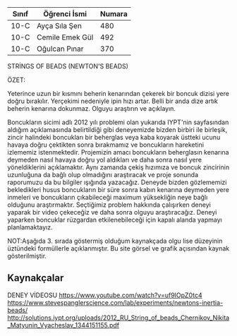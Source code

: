 

 
Sınıf  | Öğrenci İsmi     | Numara
-------|-----------------|--------
10-C   | Ayça Sıla Şen   | 480
10-C   | Cemile Emek Gül | 492
10-C   | Oğulcan Pınar   | 370

STRİNGS OF BEADS (NEWTON'S BEADS)

ÖZET:

Yeterince uzun bir kısmını beherin kenarından çekerek bir boncuk dizisi yere doğru bırakılır. Yerçekimi nedeniyle ipin hızı artar. Belli bir anda dize artık beherin kenarına dokunmaz. Olguyu araştırın ve açıklayın.

Boncukların sicimi adlı 2012 yılı problemi olan yukarıda IYPT'nin sayfasından aldığım açıklamasında belirtildiği gibi deneyemizde bizden birbiri ile birleşik, zincir halindeki boncukları bir beherglas veya kaba koyarak üstteki ucunu havaya doğru çektikten sonra bırakmamız ve boncukların hareketini izlememiz istenmektedir. Projemizin amacı boncukların beherglasın kenarına deymeden nasıl havaya doğru yol aldıkları ve daha sonra nasıl yere yöneldiklerini açıklamaktır. Aynı zamanda çekiş hızımıza ve boncuk zincirinin uzunluğuna da bağlı olup olmadığını araştıracak ve proje sonunda raporumuzu da bu bilgiler ışığında yazacağız. Deneyde bizden gözlememizi bekledikleri husus boncukların bir süre sonra kabın kenarına deymeden yere inmeleri ve boncukların çıkabileceği maximum yüksekliğin neye bağlı olduğunu araştırmaktır. Seçtiğimiz problem hakkında çalışırken deneyi yaparak bir video çekeceğiz ve daha sonra olguyu araştıracağız. Deneyi yaparken boncuklar rüzgardan etkilenebileceği için kapalı alanda yapmayı planlamaktayız.

NOT:Aşağıda 3. sırada göstermiş olduğum kaynakçada olgu lise düzeyinin üztündeki formüllerle açıklanmıştır. Bu site görsel ve grafik açısından kaynak gösterilmiştir. 

## Kaynakçalar  

 DENEY VİDEOSU  https://www.youtube.com/watch?v=uf9IOpZ0tc4 
 https://www.stevespanglerscience.com/lab/experiments/newtons-inertia-beads/
 http://solutions.iypt.org/uploads/2012_RU_String_of_beads_Chernikov_Nikita_Matyunin_Vyacheslav_1344151155.pdf                                                                                                                            

